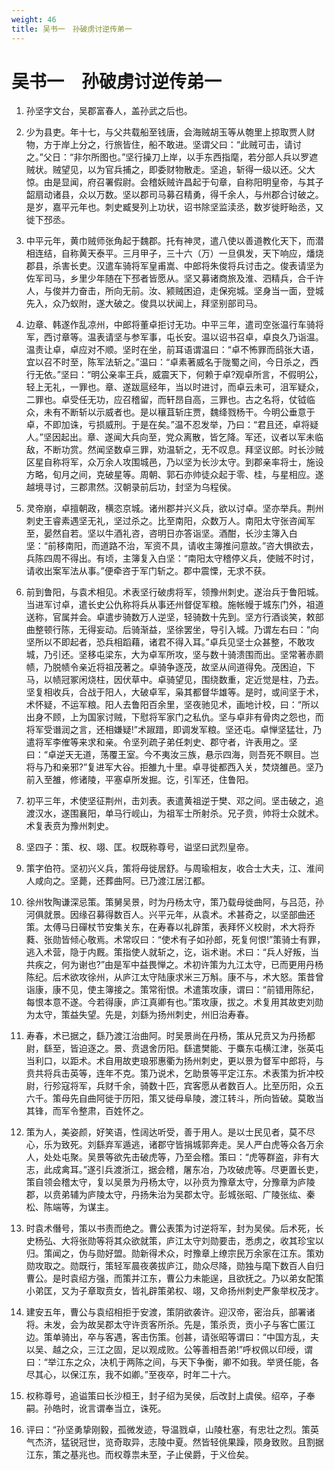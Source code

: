 ```yaml
---
weight: 46
title: 吴书一　孙破虏讨逆传弟一
---
```


# 吴书一　孙破虏讨逆传弟一

1. <span id="吴书一　孙破虏讨逆传弟一-1"></span>
孙坚字文台，吴郡富春人，盖孙武之后也。

2. <span id="吴书一　孙破虏讨逆传弟一-2"></span>
少为县吏。年十七，与父共载船至钱唐，会海贼胡玉等从匏里上掠取贾人财物，方于岸上分之，行旅皆住，船不敢进。坚谓父曰：“此贼可击，请讨之。”父日：“非尔所图也。”坚行操刀上岸，以手东西指麾，若分部人兵以罗遮贼状。贼望见，以为官兵捕之，即委财物散走。坚追，斩得一级以还。父大惊。由是显闻，府召署假尉。会稽妖贼许昌起于句章，自称阳明皇帝，与其子韶扇动诸县，众以万数。坚以郡司马募召精勇，得千余人，与州郡合讨破之。是岁，嘉平元年也。刺史臧旻列上功状，诏书除坚监渎丞，数岁徙盱眙丞，又徙下邳丞。

3. <span id="吴书一　孙破虏讨逆传弟一-3"></span>
中平元年，黄巾贼师张角起于魏郡。托有神灵，遣八使以善道教化天下，而潜相连结，自称黄天泰平。三月甲子，三十六（万）一旦俱发，天下响应，燔烧郡县，杀害长吏。汉遣车骑将军皇甫嵩、中郎将朱俊将兵讨击之。俊表请坚为佐军司马，乡里少年随在下邳者皆愿从。坚又募诸商旅及淮、泗精兵，合千许人，与俊并力奋击，所向无前。汝、颍贼困迫，走保宛城。坚身当一面，登城先入，众乃蚁附，遂大破之。俊具以状闻上，拜坚别部司马。

4. <span id="吴书一　孙破虏讨逆传弟一-4"></span>
边章、韩遂作乱凉州，中郎将董卓拒讨无功。中平三年，遣司空张温行车骑将军，西讨章等。温表请坚与参军事，屯长安。温以诏书召卓，卓良久乃诣温。温责让卓，卓应对不顺。坚时在坐，前耳语谓温曰：“卓不怖罪而鸱张大语，宜以召不时至，陈军法斩之。”温曰：“卓素著威名于陇蜀之间，今日杀之，西行无依。”坚曰：“明公亲率王兵，威震天下，何赖于卓?观卓所言，不假明公，轻上无礼，一罪也。章、遂跋扈经年，当以时进讨，而卓云未可，沮军疑众，二罪也。卓受任无功，应召稽留，而轩昂自高，三罪也。古之名将，仗钺临众，未有不断斩以示威者也。是以穰苴斩庄贾，魏绛戮杨干。今明公垂意于卓，不即加诛，亏损威刑。于是在矣。”温不忍发举，乃曰：“君且还，卓将疑人。”坚因起出。章、遂闻大兵向至，党众离散，皆乞降。军还，议者以军未临敌，不断功赏。然闻坚数卓三罪，劝温斩之，无不叹息。拜坚议郎。时长沙贼区星自称将军，众万余人攻围城邑，乃以坚为长沙太守。到郡亲率将士，施设方略，旬月之间，克破星等。周朝、郭石亦帅徒众起于零、桂，与星相应。遂越境寻讨，三郡肃然。汉朝录前后功，封坚为乌程侯。

5. <span id="吴书一　孙破虏讨逆传弟一-5"></span>
灵帝崩，卓擅朝政，横恣京城。诸州郡并兴义兵，欲以讨卓。坚亦举兵。荆州刺史王睿素遇坚无礼，坚过杀之。比至南阳，众数万人。南阳太守张咨闻军至，晏然自若。坚以牛酒礼咨，咨明日亦答诣坚。酒酣，长沙主簿入白坚：“前移南阳，而道路不治，军资不具，请收主簿推问意故。”咨大惧欲去，兵陈四周不得出。有顷，主簿复入白坚：“南阳太守稽停义兵，使贼不时讨，请收出案军法从事。”便牵咨于军门斩之。郡中震慄，无求不获。

6. <span id="吴书一　孙破虏讨逆传弟一-6"></span>
前到鲁阳，与袁术相见。术表坚行破虏将军，领豫州刺史。遂治兵于鲁阳城。当进军讨卓，遣长史公仇称将兵从事还州督促军粮。施帐幔于城东门外，祖道送称，官属并会。卓遣步骑数万人逆坚，轻骑数十先到。坚方行酒谈笑，敕部曲整顿行陈，无得妄动。后骑渐益，坚徐罢坐，导引入城。乃谓左右曰：“向坚所以不即起者，恐兵相蹈藉，诸君不得入耳。”卓兵见坚士众甚整，不敢攻城，乃引还。坚移屯梁东，大为卓军所攻，坚与数十骑溃围而出。坚常著赤罽帻，乃脱帻令亲近将祖茂著之。卓骑争逐茂，故坚从间道得免。茂困迫，下马，以帻冠冢闲烧柱，因伏草中。卓骑望见，围绕数重，定近觉是柱，乃去。坚复相收兵，合战于阳人，大破卓军，枭其都督华雄等。是时，或间坚于术，术怀疑，不运军粮。阳人去鲁阳百余里，坚夜驰见术，画地计校，曰：“所以出身不顾，上为国家讨贼，下慰将军家门之私仇。坚与卓非有骨肉之怨也，而将军受谮润之言，还相嫌疑!”术踧踖，即调发军粮。坚还屯。卓惮坚猛壮，乃遣将军李傕等来求和亲。令坚列疏子弟任刺史、郡守者，许表用之。坚曰：“卓逆天无道，荡覆王室。今不夷汝三族，悬示四海，则吾死不瞑目。岂将与乃和亲邪?”复进军大谷。拒雒九十里。卓寻徙都西入关，焚烧雒邑。坚乃前入至雒，修诸陵，平塞卓所发掘。讫，引军还，住鲁阳。

7. <span id="吴书一　孙破虏讨逆传弟一-7"></span>
初平三年，术使坚征荆州，击刘表。表遣黄祖逆于樊、邓之间。坚击破之，追渡汉水，遂围襄阳，单马行岘山，为祖军士所射杀。兄子贲，帅将士众就术。术复表贲为豫州刺史。

8. <span id="吴书一　孙破虏讨逆传弟一-8"></span>
坚四子：策、权、翊、匡。权既称尊号，谥坚曰武烈皇帝。

9. <span id="吴书一　孙破虏讨逆传弟一-9"></span>
策字伯符。坚初兴义兵，策将母徙居舒。与周瑜相友，收合士大夫，江、淮间人咸向之。坚薨，还葬曲阿。已乃渡江居江都。

10. <span id="吴书一　孙破虏讨逆传弟一-10"></span>
徐州牧陶谦深忌策。策舅吴景，时为丹杨太守，策乃载母徙曲阿，与吕范，孙河俱就景。因缘召募得数百人。兴平元年，从袁术。术甚奇之，以坚部曲还策。太傅马日磾杖节安集关东，在寿春以礼辟策，表拜怀义校尉，术大将乔蕤、张勋皆倾心敬焉。术常叹曰：“使术有子如孙郎，死复何恨!”策骑士有罪，逃入术营，隐于内厩。策指使人就斩之，讫，诣术谢。术曰：“兵人好叛，当共疾之，何为谢也?”由是军中益畏惮之。术初许策为九江太守，已而更用丹杨陈纪。后术欲攻徐州，从庐江太守陆康求米三万斛。康不与，术大怒。策昔曾诣康，康不见，使主簿接之。策常衔恨。术遣策攻康，谓曰：“前错用陈纪，每恨本意不遂。今若得康，庐江真卿有也。”策攻康，拔之。术复用其故吏刘勋为太守，策益失望。先是，刘繇为扬州刺史，州旧治寿春。

11. <span id="吴书一　孙破虏讨逆传弟一-11"></span>
寿春，术已据之，繇乃渡江治曲阿。时吴景尚在丹杨，策从兄贲又为丹扬都尉，繇至，皆迫逐之。景、贲退舍历阳。繇遣樊能、于麋东屯横江津，张英屯当利口，以距术。术自用故吏琅邪惠衢为扬州刺史，更以景为督军中郎将，与贲共将兵击英等，连年不克。策乃说术，乞助景等平定江东。术表策为折冲校尉，行殄寇将军，兵财千余，骑数十匹，宾客愿从者数百人。比至历阳，众五六千。策母先自曲阿徙于历阳，策又徙母阜陵，渡江转斗，所向皆破。莫敢当其锋，而军令整肃，百姓怀之。

12. <span id="吴书一　孙破虏讨逆传弟一-12"></span>
策为人，美姿颜，好笑语，性阔达听受，善于用人。是以士民见者，莫不尽心，乐为致死。刘繇弃军遁逃，诸郡守皆捐城郭奔走。吴人严白虎等众各万余人，处处屯聚。吴景等欲先击破虎等，乃至会稽。策曰：“虎等群盗，非有大志，此成禽耳。”遂引兵渡浙江，据会稽，屠东冶，乃攻破虎等。尽更置长吏，策自领会稽太守，复以吴景为丹杨太守，以孙贲为豫章太守，分豫章为庐陵郡，以贲弟辅为庐陵太守，丹扬朱治为吴郡太守。彭城张昭、广陵张纮、秦松、陈端等，为谋主。

13. <span id="吴书一　孙破虏讨逆传弟一-13"></span>
时袁术僭号，策以书责而绝之。曹公表策为讨逆将军，封为吴侯。后术死，长史杨弘、大将张勋等将其众欲就策，庐江太守刘勋要击，悉虏之，收其珍宝以归。策闻之，伪与勋好盟。勋新得术众，时豫章上缭宗民万余家在江东。策劝勋攻取之。勋既行，策轻军晨夜袭拔庐江，勋众尽降，勋独与麾下数百人自归曹公。是时袁绍方强，而策并江东，曹公力未能逞，且欲抚之。乃以弟女配策小弟匡，又为子章取贲女，皆礼辟策弟权、翊，又命扬州刺史严象举权茂才。

14. <span id="吴书一　孙破虏讨逆传弟一-14"></span>
建安五年，曹公与袁绍相拒于安渡，策阴欲袭许。迎汉帝，密治兵，部署诸将。未发，会为故吴郡太守许贡客所杀。先是，策杀贡，贡小子与客亡匿江边。策单骑出，卒与客遇，客击伤策。创甚，请张昭等谓曰：“中国方乱，夫以吴、越之众，三江之固，足以观成败。公等善相吾弟!”呼权佩以印绶，谓曰：“举江东之众，决机于两陈之间，与天下争衡，卿不如我。举贤任能，各尽其心，以保江东，我不如卿。”至夜卒，时年二十六。

15. <span id="吴书一　孙破虏讨逆传弟一-15"></span>
权称尊号，追谥策曰长沙桓王，封子绍为吴侯，后改封上虞侯。绍卒，子奉嗣。孙皓时，讹言谓奉当立，诛死。

16. <span id="吴书一　孙破虏讨逆传弟一-16"></span>
评曰：“孙坚勇挚刚毅，孤微发迹，导温戮卓，山陵杜塞，有忠壮之烈。策英气杰济，猛锐冠世，览奇取异，志陵中夏。然皆轻佻果躁，陨身致败。且割据江东，策之基兆也。而权尊祟未至，子止侯爵，于义俭矣。
